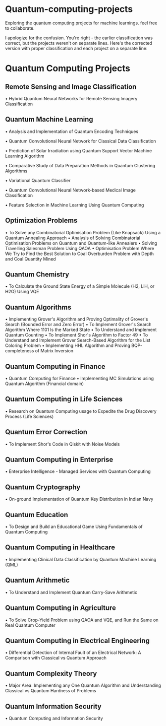 # Quantum-computing-projects
Exploring the quantum computing projects for machine learnings. feel free to collaborate.


I apologize for the confusion. You're right - the earlier classification was correct, but the projects weren't on separate lines. Here's the corrected version with proper classification and each project on a separate line:

# Quantum Computing Projects

## Remote Sensing and Image Classification

• Hybrid Quantum Neural Networks for Remote Sensing Imagery Classification

## Quantum Machine Learning
• Analysis and Implementation of Quantum Encoding Techniques

• Quantum Convolutional Neural Network for Classical Data Classification

• Prediction of Solar Irradiation using Quantum Support Vector Machine Learning Algorithm

• Comparative Study of Data Preparation Methods in Quantum Clustering Algorithms

• Variational Quantum Classifier

• Quantum Convolutional Neural Network-based Medical Image Classification

• Feature Selection in Machine Learning Using Quantum Computing

## Optimization Problems
• To Solve any Combinatorial Optimisation Problem (Like Knapsack) Using a Quantum Annealing Approach
• Analysis of Solving Combinatorial Optimisation Problems on Quantum and Quantum-like Annealers
• Solving Travelling Salesman Problem Using QAOA
• Optimisation Problem Where We Try to Find the Best Solution to Coal Overburden Problem with Depth and Coal Quantity Mined

## Quantum Chemistry
• To Calculate the Ground State Energy of a Simple Molecule (H2, LiH, or H2O) Using VQE

## Quantum Algorithms
• Implementing Grover's Algorithm and Proving Optimality of Grover's Search (Bounded Error and Zero Error)
• To Implement Grover's Search Algorithm Where 1101 Is the Marked State
• To Understand and Implement Quantum Counting
• To Implement Shor's Algorithm to Factor 49
• To Understand and Implement Grover Search-Based Algorithm for the List Coloring Problem
• Implementing HHL Algorithm and Proving BQP-completeness of Matrix Inversion

## Quantum Computing in Finance
• Quantum Computing for Finance
• Implementing MC Simulations using Quantum Algorithm (Financial domain)

## Quantum Computing in Life Sciences
• Research on Quantum Computing usage to Expedite the Drug Discovery Process (Life Sciences)

## Quantum Error Correction
• To Implement Shor's Code in Qiskit with Noise Models

## Quantum Computing in Enterprise
• Enterprise Intelligence - Managed Services with Quantum Computing

## Quantum Cryptography
• On-ground Implementation of Quantum Key Distribution in Indian Navy

## Quantum Education
• To Design and Build an Educational Game Using Fundamentals of Quantum Computing

## Quantum Computing in Healthcare
• Implementing Clinical Data Classification by Quantum Machine Learning (QML)

## Quantum Arithmetic
• To Understand and Implement Quantum Carry-Save Arithmetic

## Quantum Computing in Agriculture
• To Solve Crop-Yield Problem using QAOA and VQE, and Run the Same on Real Quantum Computer

## Quantum Computing in Electrical Engineering
• Differential Detection of Internal Fault of an Electrical Network: A Comparison with Classical vs Quantum Approach

## Quantum Complexity Theory
• Major Area: Implementing any One Quantum Algorithm and Understanding Classical vs Quantum Hardness of Problems

## Quantum Information Security
• Quantum Computing and Information Security
